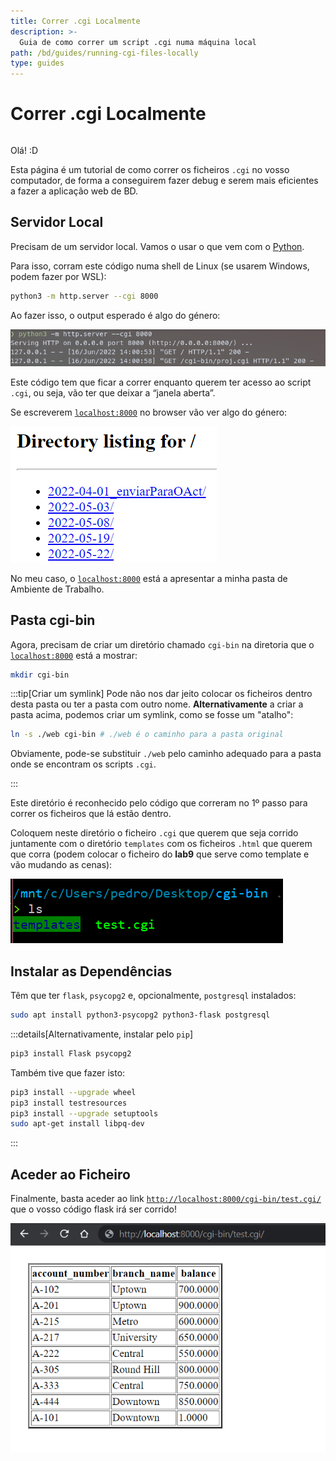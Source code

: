 ```yaml
---
title: Correr .cgi Localmente
description: >-
  Guia de como correr um script .cgi numa máquina local
path: /bd/guides/running-cgi-files-locally
type: guides
---
```


# Correr .cgi Localmente

```toc

```

Olá! \:D

Esta página é um tutorial de como correr os ficheiros `.cgi` no vosso computador, de forma a conseguirem fazer debug e serem mais eficientes a fazer a aplicação web de BD.

## Servidor Local 

Precisam de um servidor local. Vamos o usar o que vem com o [Python](https://docs.python.org/3/library/http.server.html#http.server.CGIHTTPRequestHandler).

Para isso, corram este código numa shell de Linux (se usarem Windows, podem fazer por WSL):

```bash
python3 -m http.server --cgi 8000
```

Ao fazer isso, o output esperado é algo do género:

![Servidor HTTP do python](./assets/0100-python-server.png)

Este código tem que ficar a correr enquanto querem ter acesso ao script `.cgi`, ou seja, vão ter que deixar a “janela aberta”.

Se escreverem [`localhost:8000`](http://localhost:8000) no browser vão ver algo do género:

![Directory Listing pelo HTTP server](./assets/0100-directory-listing.png)

No meu caso, o [`localhost:8000`](http://localhost:8000) está a apresentar a minha pasta de Ambiente de Trabalho.

## Pasta cgi-bin

Agora, precisam de criar um diretório chamado `cgi-bin` na diretoria que o [`localhost:8000`](http://localhost:8080) está a mostrar:

```bash
mkdir cgi-bin
```

:::tip[Criar um symlink]
Pode não nos dar jeito colocar os ficheiros dentro desta pasta ou ter a pasta com outro nome.
**Alternativamente** a criar a pasta acima, podemos criar um symlink, como se fosse um "atalho":

```bash
ln -s ./web cgi-bin # ./web é o caminho para a pasta original
```

Obviamente, pode-se substituir `./web` pelo caminho adequado para a pasta onde se encontram os scripts `.cgi`.

:::

Este diretório é reconhecido pelo código que correram no 1º passo para correr os ficheiros que lá estão dentro.

Coloquem neste diretório o ficheiro `.cgi` que querem que seja corrido juntamente com o diretório `templates` com os ficheiros `.html` que querem que corra (podem colocar o ficheiro do **lab9** que serve como template e vão mudando as cenas):

![Untitled](./assets/0100-ls.png)

## Instalar as Dependências

Têm que ter `flask`, `psycopg2` e, opcionalmente, `postgresql` instalados:

```bash
sudo apt install python3-psycopg2 python3-flask postgresql
```

:::details[Alternativamente, instalar pelo `pip`]

```bash
pip3 install Flask psycopg2
```

Também tive que fazer isto:

```bash
pip3 install --upgrade wheel
pip3 install testresources
pip3 install --upgrade setuptools
sudo apt-get install libpq-dev
```

:::

## Aceder ao Ficheiro

Finalmente, basta aceder ao link [`http://localhost:8000/cgi-bin/test.cgi/`](http://localhost:8000/cgi-bin/test.cgi/) que o vosso código flask irá ser corrido!

![Resultado do script .cgi](./assets/0100-first-table.png)
